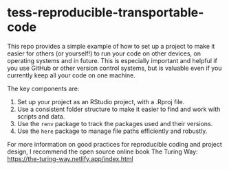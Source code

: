 # tess-reproducible-transportable-code

This repo provides a simple example of how to set up a project to make it easier for others (or yourself!) to run your code on other devices, on operating systems and in future. This is especially important and helpful if you use GitHub or other version control systems, but is valuable even if you currently keep all your code on one machine.

The key components are:
1. Set up your project as an RStudio project, with a .Rproj file.
2. Use a consistent folder structure to make it easier to find and work with scripts and data.
3. Use the `renv` package to track the packages used and their versions.
4. Use the `here` package to manage file paths efficiently and robustly.

For more information on good practices for reproducible coding and project design, I recommend the open source online book The Turing Way:
https://the-turing-way.netlify.app/index.html
